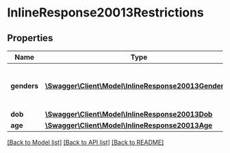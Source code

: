 # InlineResponse20013Restrictions

## Properties
Name | Type | Description | Notes
------------ | ------------- | ------------- | -------------
**genders** | [**\Swagger\Client\Model\InlineResponse20013Genders[]**](InlineResponse20013Genders.md) | Genders that registration is restricted to | 
**dob** | [**\Swagger\Client\Model\InlineResponse20013Dob**](InlineResponse20013Dob.md) |  | [optional] 
**age** | [**\Swagger\Client\Model\InlineResponse20013Age**](InlineResponse20013Age.md) |  | [optional] 

[[Back to Model list]](../README.md#documentation-for-models) [[Back to API list]](../README.md#documentation-for-api-endpoints) [[Back to README]](../README.md)


